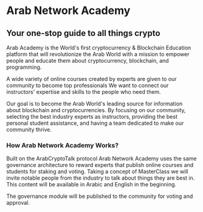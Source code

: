 # Arab Network Academy

## Your one-stop guide to all things crypto

Arab Academy is the World's first cryptocurrency & Blockchain Education platform that will revolutionize the Arab World with a mission to empower people and educate them about cryptocurrency, blockchain, and programming.

A wide variety of online courses created by experts are given to our community to become top professionals We want to connect our instructors' expertise and skills to the people who need them.

Our goal is to become the Arab World's leading source for information about blockchain and cryptocurrencies. By focusing on our community, selecting the best industry experts as instructors, providing the best personal student assistance, and having a team dedicated to make our community thrive.

### How Arab Network Academy Works?

Built on the ArabCryptoTalk protocol Arab Network Academy uses the same governance architecture to reward experts that publish online courses and students for staking and voting. Taking a concept of MasterClass we will invite notable people from the industry to talk about things they are best in. This content will be available in Arabic and English in the beginning.

The governance module will be published to the community for voting and approval.








